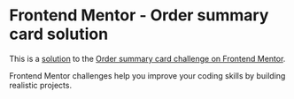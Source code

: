 # Frontend Mentor - Order summary card solution

This is a [solution](https://luke-hoang.github.io/order-summary-component/) to the [Order summary card challenge on Frontend Mentor](https://www.frontendmentor.io/challenges/order-summary-component-QlPmajDUj). 

Frontend Mentor challenges help you improve your coding skills by building realistic projects. 
